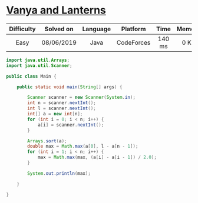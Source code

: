 # [Vanya and Lanterns](https://codeforces.com/contest/492/problem/B)

| Difficulty | Solved on  | Language   | Platform   | Time       | Memory     |
| :--------: | :--------: | :--------: | :--------: | :--------: | :--------: |
| Easy       | 08/06/2019 | Java       | CodeForces | 140 ms     | 0 KB       |

```java
import java.util.Arrays;
import java.util.Scanner;

public class Main {

    public static void main(String[] args) {

        Scanner scanner = new Scanner(System.in);
        int n = scanner.nextInt();
        int l = scanner.nextInt();
        int[] a = new int[n];
        for (int i = 0; i < n; i++) {
            a[i] = scanner.nextInt();
        }

        Arrays.sort(a);
        double max = Math.max(a[0], l - a[n - 1]);
        for (int i = 1; i < n; i++) {
            max = Math.max(max, (a[i] - a[i - 1]) / 2.0);
        }

        System.out.println(max);

    }

}
```
